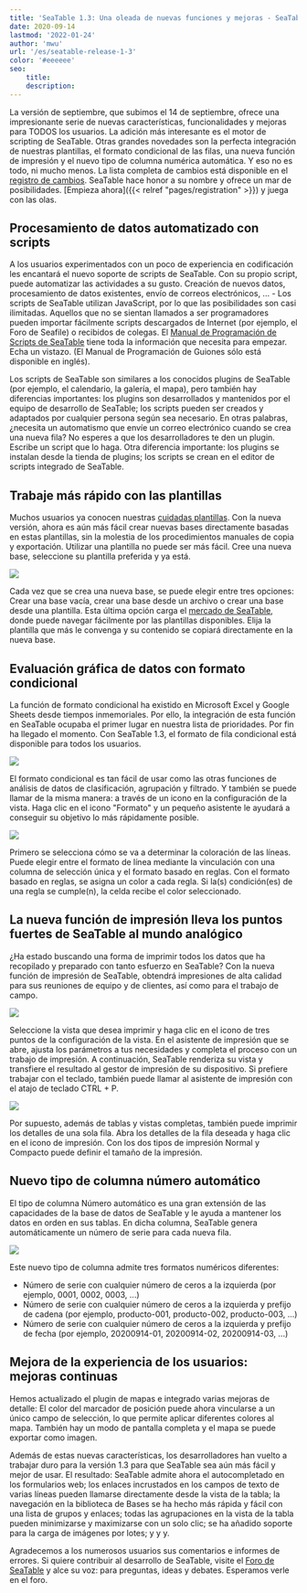 ```yaml
---
title: 'SeaTable 1.3: Una oleada de nuevas funciones y mejoras - SeaTable'
date: 2020-09-14
lastmod: '2022-01-24'
author: 'mwu'
url: '/es/seatable-release-1-3'
color: '#eeeeee'
seo:
    title:
    description:
---
```


La versión de septiembre, que subimos el 14 de septiembre, ofrece una impresionante serie de nuevas características, funcionalidades y mejoras para TODOS los usuarios. La adición más interesante es el motor de scripting de SeaTable. Otras grandes novedades son la perfecta integración de nuestras plantillas, el formato condicional de las filas, una nueva función de impresión y el nuevo tipo de columna numérica automática. Y eso no es todo, ni mucho menos. La lista completa de cambios está disponible en el [registro de cambios](https://seatable.io/es/docs/changelog/version-1-3/). SeaTable hace honor a su nombre y ofrece un mar de posibilidades. [Empieza ahora]({{< relref "pages/registration" >}}) y juega con las olas.

## Procesamiento de datos automatizado con scripts

A los usuarios experimentados con un poco de experiencia en codificación les encantará el nuevo soporte de scripts de SeaTable. Con su propio script, puede automatizar las actividades a su gusto. Creación de nuevos datos, procesamiento de datos existentes, envío de correos electrónicos, ... - Los scripts de SeaTable utilizan JavaScript, por lo que las posibilidades son casi ilimitadas. Aquellos que no se sientan llamados a ser programadores pueden importar fácilmente scripts descargados de Internet (por ejemplo, el Foro de Seafile) o recibidos de colegas. El [Manual de Programación de Scripts de SeaTable](https://seatable.github.io/seatable-scripts/) tiene toda la información que necesita para empezar. Echa un vistazo. (El Manual de Programación de Guiones sólo está disponible en inglés).

Los scripts de SeaTable son similares a los conocidos plugins de SeaTable (por ejemplo, el calendario, la galería, el mapa), pero también hay diferencias importantes: los plugins son desarrollados y mantenidos por el equipo de desarrollo de SeaTable; los scripts pueden ser creados y adaptados por cualquier persona según sea necesario. En otras palabras, ¿necesita un automatismo que envíe un correo electrónico cuando se crea una nueva fila? No esperes a que los desarrolladores te den un plugin. Escribe un script que lo haga. Otra diferencia importante: los plugins se instalan desde la tienda de plugins; los scripts se crean en el editor de scripts integrado de SeaTable.

## Trabaje más rápido con las plantillas

Muchos usuarios ya conocen nuestras [cuidadas plantillas](https://seatable.io/es/docs/templates/). Con la nueva versión, ahora es aún más fácil crear nuevas bases directamente basadas en estas plantillas, sin la molestia de los procedimientos manuales de copia y exportación. Utilizar una plantilla no puede ser más fácil. Cree una nueva base, seleccione su plantilla preferida y ya está.

![](https://seatable.io/wp-content/uploads/2020/09/create-from-template.png)

Cada vez que se crea una nueva base, se puede elegir entre tres opciones: Crear una base vacía, crear una base desde un archivo o crear una base desde una plantilla. Esta última opción carga el [mercado de SeaTable](https://market.seatable.io), donde puede navegar fácilmente por las plantillas disponibles. Elija la plantilla que más le convenga y su contenido se copiará directamente en la nueva base.

## Evaluación gráfica de datos con formato condicional

La función de formato condicional ha existido en Microsoft Excel y Google Sheets desde tiempos inmemoriales. Por ello, la integración de esta función en SeaTable ocupaba el primer lugar en nuestra lista de prioridades. Por fin ha llegado el momento. Con SeaTable 1.3, el formato de fila condicional está disponible para todos los usuarios.

![](https://seatable.io/wp-content/uploads/2020/09/row-color-non-modal.png)

El formato condicional es tan fácil de usar como las otras funciones de análisis de datos de clasificación, agrupación y filtrado. Y también se puede llamar de la misma manera: a través de un icono en la configuración de la vista. Haga clic en el icono "Formato" y un pequeño asistente le ayudará a conseguir su objetivo lo más rápidamente posible.

![](https://seatable.io/wp-content/uploads/2020/09/row-color.png)

Primero se selecciona cómo se va a determinar la coloración de las líneas. Puede elegir entre el formato de línea mediante la vinculación con una columna de selección única y el formato basado en reglas. Con el formato basado en reglas, se asigna un color a cada regla. Si la(s) condición(es) de una regla se cumple(n), la celda recibe el color seleccionado.

## La nueva función de impresión lleva los puntos fuertes de SeaTable al mundo analógico

¿Ha estado buscando una forma de imprimir todos los datos que ha recopilado y preparado con tanto esfuerzo en SeaTable? Con la nueva función de impresión de SeaTable, obtendrá impresiones de alta calidad para sus reuniones de equipo y de clientes, así como para el trabajo de campo.

![](https://seatable.io/wp-content/uploads/2020/09/print-settings.png)

Seleccione la vista que desea imprimir y haga clic en el icono de tres puntos de la configuración de la vista. En el asistente de impresión que se abre, ajusta los parámetros a tus necesidades y completa el proceso con un trabajo de impresión. A continuación, SeaTable renderiza su vista y transfiere el resultado al gestor de impresión de su dispositivo. Si prefiere trabajar con el teclado, también puede llamar al asistente de impresión con el atajo de teclado CTRL + P.

![](https://seatable.io/wp-content/uploads/2020/09/compact-row-detail.png)

Por supuesto, además de tablas y vistas completas, también puede imprimir los detalles de una sola fila. Abra los detalles de la fila deseada y haga clic en el icono de impresión. Con los dos tipos de impresión Normal y Compacto puede definir el tamaño de la impresión.

## Nuevo tipo de columna número automático

El tipo de columna Número automático es una gran extensión de las capacidades de la base de datos de SeaTable y le ayuda a mantener los datos en orden en sus tablas. En dicha columna, SeaTable genera automáticamente un número de serie para cada nueva fila.

![](https://seatable.io/wp-content/uploads/2020/09/auto-number.png)

Este nuevo tipo de columna admite tres formatos numéricos diferentes:

- Número de serie con cualquier número de ceros a la izquierda (por ejemplo, 0001, 0002, 0003, ...)
- Número de serie con cualquier número de ceros a la izquierda y prefijo de cadena (por ejemplo, producto-001, producto-002, producto-003, ...)
- Número de serie con cualquier número de ceros a la izquierda y prefijo de fecha (por ejemplo, 20200914-01, 20200914-02, 20200914-03, ...)

## Mejora de la experiencia de los usuarios: mejoras continuas

Hemos actualizado el plugin de mapas e integrado varias mejoras de detalle: El color del marcador de posición puede ahora vincularse a un único campo de selección, lo que permite aplicar diferentes colores al mapa. También hay un modo de pantalla completa y el mapa se puede exportar como imagen.

Además de estas nuevas características, los desarrolladores han vuelto a trabajar duro para la versión 1.3 para que SeaTable sea aún más fácil y mejor de usar. El resultado: SeaTable admite ahora el autocompletado en los formularios web; los enlaces incrustados en los campos de texto de varias líneas pueden llamarse directamente desde la vista de la tabla; la navegación en la biblioteca de Bases se ha hecho más rápida y fácil con una lista de grupos y enlaces; todas las agrupaciones en la vista de la tabla pueden minimizarse y maximizarse con un solo clic; se ha añadido soporte para la carga de imágenes por lotes; y y y.

Agradecemos a los numerosos usuarios sus comentarios e informes de errores. Si quiere contribuir al desarrollo de SeaTable, visite el [Foro de SeaTable](https://forum.seatable.io) y alce su voz: para preguntas, ideas y debates. Esperamos verle en el foro.
